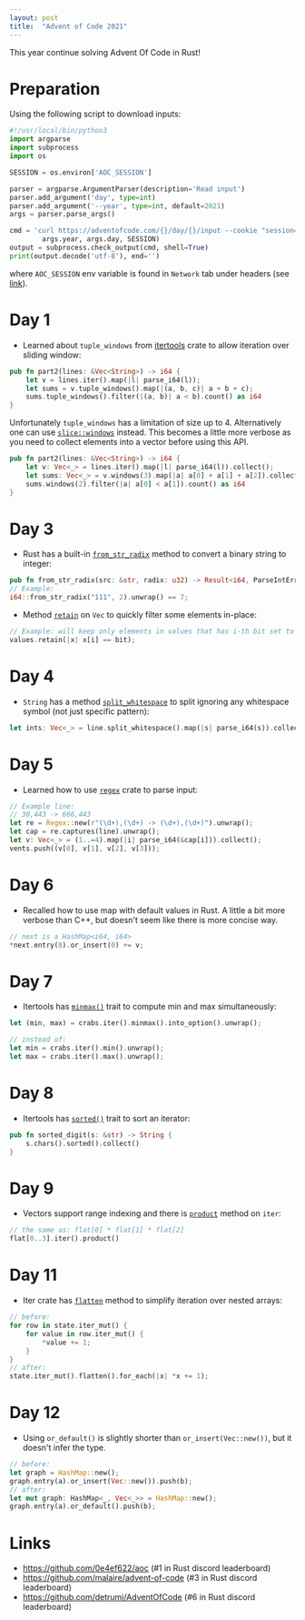 ```yaml
---
layout: post
title:  "Advent of Code 2021"
---
```


This year continue solving Advent Of Code in Rust!


# Preparation

Using the following script to download inputs:

```python
#!/usr/local/bin/python3
import argparse
import subprocess
import os

SESSION = os.environ['AOC_SESSION']

parser = argparse.ArgumentParser(description='Read input')
parser.add_argument('day', type=int)
parser.add_argument('--year', type=int, default=2021)
args = parser.parse_args()

cmd = 'curl https://adventofcode.com/{}/day/{}/input --cookie "session={}"'.format(
        args.year, args.day, SESSION)
output = subprocess.check_output(cmd, shell=True)
print(output.decode('utf-8'), end='')
```

where `AOC_SESSION` env variable is found in `Network` tab under headers (see [link](https://github.com/wimglenn/advent-of-code-wim/issues/1)).

# Day 1

* Learned about `tuple_windows` from [itertools](https://docs.rs/itertools/0.10.1/itertools/trait.Itertools.html#method.tuple_windows) crate to allow iteration over sliding window:

```rust
pub fn part2(lines: &Vec<String>) -> i64 {
    let v = lines.iter().map(|l| parse_i64(l));
    let sums = v.tuple_windows().map(|(a, b, c)| a + b + c);
    sums.tuple_windows().filter(|(a, b)| a < b).count() as i64
}
```

Unfortunately `tuple_windows` has a limitation of size up to 4. Alternatively one can use [`slice::windows`](https://doc.rust-lang.org/std/primitive.slice.html#method.windows) instead. This becomes a little more verbose as you need to collect elements into a vector before using this API.

```rust
pub fn part2(lines: &Vec<String>) -> i64 {
    let v: Vec<_> = lines.iter().map(|l| parse_i64(l)).collect();
    let sums: Vec<_> = v.windows(3).map(|a| a[0] + a[1] + a[2]).collect();
    sums.windows(2).filter(|a| a[0] < a[1]).count() as i64
}
```

# Day 3

* Rust has a built-in [`from_str_radix`](https://doc.rust-lang.org/std/primitive.i64.html#method.from_str_radix) method to convert a binary string to integer:

```rust
pub fn from_str_radix(src: &str, radix: u32) -> Result<i64, ParseIntError>
// Example:
i64::from_str_radix("111", 2).unwrap() == 7;
```

* Method [`retain`](https://doc.rust-lang.org/std/vec/struct.Vec.html#method.retain) on `Vec` to quickly filter some elements in-place:

```rust
// Example: will keep only elements in values that has i-th bit set to specified value
values.retain(|x| x[i] == bit);
```

# Day 4

* `String` has a method [`split_whitespace`](https://doc.rust-lang.org/stable/std/string/struct.String.html#method.split_whitespace) to split ignoring any whitespace symbol (not just specific pattern):

```rust
let ints: Vec<_> = line.split_whitespace().map(|s| parse_i64(s)).collect();
```


# Day 5

* Learned how to use [`regex`](https://docs.rs/regex/latest/regex/) crate to parse input:

```rust
// Example line: 
// 30,443 -> 666,443
let re = Regex::new(r"(\d+),(\d+) -> (\d+),(\d+)").unwrap();
let cap = re.captures(line).unwrap();
let v: Vec<_> = (1..=4).map(|i| parse_i64(&cap[i])).collect();
vents.push((v[0], v[1], v[2], v[3]));
```


# Day 6

* Recalled how to use map with default values in Rust. A little a bit more verbose than C++, but doesn't seem like there is more concise way.

```rust
// next is a HashMap<i64, i64>
*next.entry(8).or_insert(0) += v;
```


# Day 7

* Itertools has [`minmax()`](https://docs.rs/itertools/0.10.3/itertools/trait.Itertools.html#method.minmax) trait to compute min and max simultaneously:

```rust
let (min, max) = crabs.iter().minmax().into_option().unwrap();

// instead of:
let min = crabs.iter().min().unwrap();
let max = crabs.iter().max().unwrap();
```

# Day 8

* Itertools has [`sorted()`](https://docs.rs/itertools/0.10.3/itertools/trait.Itertools.html#method.sorted) trait to sort an iterator:

```rust
pub fn sorted_digit(s: &str) -> String {
    s.chars().sorted().collect()
}
```


# Day 9

* Vectors support range indexing and there is [`product`](https://doc.rust-lang.org/std/iter/trait.Iterator.html#method.product) method on `iter`:

```rust
// the same as: flat[0] * flat[1] * flat[2]
flat[0..3].iter().product()
```

# Day 11

* Iter crate has [`flatten`](https://doc.rust-lang.org/std/iter/trait.Iterator.html#method.flatten) method to simplify iteration over nested arrays:

```rust
// before:
for row in state.iter_mut() {
    for value in row.iter_mut() {
        *value += 1;
    }
}
// after:
state.iter_mut().flatten().for_each(|x| *x += 1);
```

# Day 12

* Using `or_default()` is slightly shorter than `or_insert(Vec::new())`, but it doesn't infer the type.

```rust
// before:
let graph = HashMap::new();
graph.entry(a).or_insert(Vec::new()).push(b);
// after:
let mut graph: HashMap<_, Vec<_>> = HashMap::new();
graph.entry(a).or_default().push(b);
```



# Links

* <https://github.com/0e4ef622/aoc> (#1 in Rust discord leaderboard)
* <https://github.com/malaire/advent-of-code> (#3 in Rust discord leaderboard)
* <https://github.com/detrumi/AdventOfCode> (#6 in Rust discord leaderboard)
